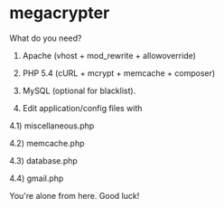 megacrypter
===========

What do you need?


1) Apache (vhost + mod_rewrite + allowoverride)

2) PHP 5.4 (cURL + mcrypt + memcache + composer)

3) MySQL (optional for blacklist).

4) Edit application/config files with 

4.1) miscellaneous.php

4.2) memcache.php

4.3) database.php

4.4) gmail.php


You're alone from here. Good luck!
